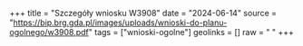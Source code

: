 +++
title = "Szczegóły wniosku W3908"
date = "2024-06-14"
source = "https://bip.brg.gda.pl/images/uploads/wnioski-do-planu-ogolnego/w3908.pdf"
tags = ["wnioski-ogolne"]
geolinks = []
raw = " "
+++





